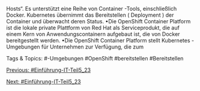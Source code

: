 Hosts“. Es unterstützt eine Reihe von Container -Tools, einschließlich Docker. Kubernetes übernimmt das 
Bereitstellen ( Deployment ) der Container und überwacht deren Status. 
•Die OpenShift Container Platform ist die lokale private Plattform von Red Hat als Serviceprodukt, die auf einem 
Kern von Anwendungscontainern aufgebaut ist, die von Docker bereitgestellt werden. 
•Die OpenShift Container Platform stellt Kubernetes -Umgebungen für Unternehmen zur Verfügung, die zum 

   Tags & Topics:
   #-Umgebungen
   #OpenShift
   #bereitstellen
   #Bereitstellen

[Previous: #Einführung-IT-Teil5_23](Einführung-IT-Teil5_23.md)

[Next: #Einführung-IT-Teil5_23](Einführung-IT-Teil5_23.md)